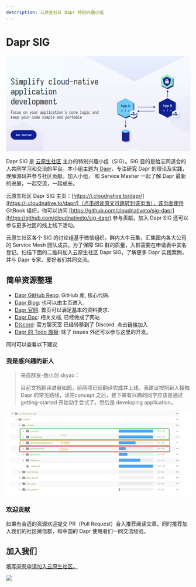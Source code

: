 ```yaml
---
description: 云原生社区 Dapr 特别兴趣小组
---
```


# Dapr SIG

![](.gitbook/assets/image.png)

Dapr SIG 是 [云原生社区](https://cloudnative.to) 主办的特别兴趣小组（SIG）。SIG 目的是给志同道合的人共同学习和交流的平台。本小组主题为 [Dapr](https://dapr.io/)，专注研究 Dapr 的理论及实践，理解源码并参与社区贡献。加入小组， 和 Service Mesher 一起了解 Dapr 最新的进展，一起交流，一起成长。

云原生社区 Dapr SIG 主页：[https://i.cloudnative.to/dapr/](https://i.cloudnative.to/dapr/)（点击阅读原文可跳转到该页面），该页面使用 GitBook 组织，你可以访问 [https://github.com/cloudnativeto/sig-dapr](https://github.com/cloudnativeto/sig-dapr) 参与贡献。加入 Dapr SIG 还可以参与更多社区的线上线下活动。

云原生社区各个 SIG 的讨论组基于微信组织，群内大牛云集，汇集国内各大公司的 Service Mesh 团队成员。为了保障 SIG 群的质量，入群需要在申请表中实名登记。扫描下面的二维码加入云原生社区 Dapr SIG，了解更多 Dapr 实践案例，并与 Dapr 专家、爱好者们共同交流。

## 简单资源整理

* [Dapr GitHub Repo](https://github.com/dapr/dapr): GitHub 库, 核心代码.
* [Dapr Blog](https://blog.dapr.io/posts): 也可以由主页进入.
* [Dapr 官网](https://dapr.io/): 首页可以满足基本的资料要求.
* [Dapr Doc](https://github.com/dapr/docs): 相关文档, 已经做成了网站
* [DIscord](https://discord.com/invite/ptHhX6jc34): 官方聊天室 已经转移到了 Discord. 点击链接加入
* [Dapr 的 Todo 面板](https://www.tickgit.com/browse?repo=github.com/dapr/dapr): 除了 issues 外还可以参与这里的开发。

同时可以查看以下建议

### 我是感兴趣的新人

> 来自群友-敖小剑 skyao：
>
> 目前文档翻译进展如图，前两项已经翻译完成并上线。我建议按照新人接触 Dapr 的常见路线，读完concept 之后，接下来有兴趣的同学应该是通过 getting-started 开始动手尝试了。然后是 developing application。

![](.gitbook/assets/image%20%284%29.png)

### 欢迎贡献

如果有合适的资源欢迎提交 PR（Pull Request）合入推荐阅读文章。同时推荐加入我们的社区微信群，和中国的 Dapr 使用者们一同交流经验。

## 加入我们

[填写问卷申请加入云原生社区。](https://wj.qq.com/s2/8219652/fb37)

![](https://i.loli.net/2020/10/22/7E6DNzWuBj2skeG.png)

